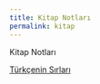 ```yaml
---
title: Kitap Notları
permalink: kitap
---
```


Kitap Notları

[Türkçenin Sırları](kitap/turkcenin-sirlari)
